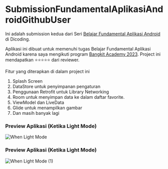 # SubmissionFundamentalAplikasiAndroidGithubUser

Ini adalah submission kedua dari Seri [Belajar Fundamental Aplikasi Android](https://www.dicoding.com/academies/14) di Dicoding.

Aplikasi ini dibuat untuk memenuhi tugas Belajar Fundamental Aplikasi Android karena saya mengikuti program [Bangkit Academy 2023](https://bangkit.academy).
Project ini mendapatkan :star::star::star::star::star: dari reviewer.

Fitur yang diterapkan di dalam project ini
1. Splash Screen
2. DataStore untuk penyimpanan pengaturan
3. Penggunaan Retrofit untuk Library Networking
4. Room untuk menyimpan data ke dalam daftar favorite.
5. ViewModel dan LiveData
6. Glide untuk menampilkan gambar
7. Dan masih banyak lagi 

### Preview Aplikasi (Ketika Light Mode)
![When Light Mode](https://user-images.githubusercontent.com/97342935/230451337-f92df963-1903-44ba-865e-da82f2bd579b.png)
### Preview Aplikasi (Ketika Light Mode)
![When Light Mode (1)](https://user-images.githubusercontent.com/97342935/230451459-de6699c6-91c8-4479-90a7-15b071a045e2.png)
